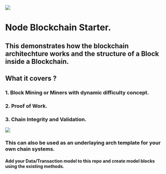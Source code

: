 ![](https://www.newsbtc.com/wp-content/uploads/2016/09/Blockchain-Logo-White-1.png)

# Node Blockchain Starter.
## This demonstrates how the blockchain architechture works and the structure of a Block inside a Blockchain.
## What it covers ?
### 1. Block Mining or Miners with dynamic difficulty concept.
### 2. Proof of Work.
### 3. Chain Integrity and Validation.
![](https://i1.wp.com/www.vamsitalkstech.com/wp-content/uploads/2016/01/BC_WireTransfer-1.jpg)

### This can also be used as an underlaying arch template for your own chain systems.
#### Add your Data/Transaction model to this repo and create model blocks using the existing methods.
